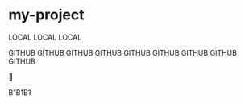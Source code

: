 # my-project

LOCAL LOCAL LOCAL



 GITHUB GITHUB GITHUB
 GITHUB GITHUB GITHUB
 GITHUB GITHUB GITHUB

 <html>
 </html>

 B1B1B1
